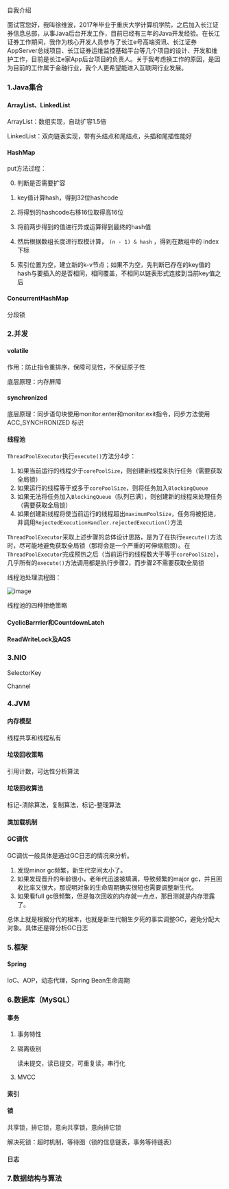 自我介绍

面试官您好，我叫徐维波，2017年毕业于重庆大学计算机学院，之后加入长江证券信息总部，从事Java后台开发工作，目前已经有三年的Java开发经验。在长江证券工作期间，我作为核心开发人员参与了长江e号高端资讯、长江证券AppServer总线项目、长江证券运维监控基础平台等几个项目的设计、开发和维护工作，目前是长江e家App后台项目的负责人。关于我考虑换工作的原因，是因为目前的工作属于金融行业，我个人更希望能进入互联网行业发展。



### 1.Java集合

#### ArrayList、LinkedList

ArrayList：数组实现，自动扩容1.5倍

LinkedList：双向链表实现，带有头结点和尾结点，头插和尾插性能好

#### HashMap

put方法过程：

0. 判断是否需要扩容

1. key值计算hash，得到32位hashcode

2. 将得到的hashcode右移16位取得高16位
3. 将前两步得到的值进行异或运算得到最终的hash值
4. 然后根据数组长度进行取模计算， `(n - 1) & hash` ，得到在数组中的 index 下标
5. 索引位置为空，建立新的k-v节点；如果不为空，先判断已存在的key值的hash与要插入的是否相同，相同覆盖，不相同以链表形式连接到当前key值之后

#### ConcurrentHashMap

分段锁

### 2.并发

#### volatile

作用：防止指令重排序，保障可见性，不保证原子性

底层原理：内存屏障

#### synchronized

底层原理：同步语句块使用monitor.enter和monitor.exit指令，同步方法使用ACC_SYNCHRONIZED 标识

#### 线程池

`ThreadPoolExecutor`执行`execute()`方法分4步：

1. 如果当前运行的线程少于`corePoolSize`，则创建新线程来执行任务（需要获取全局锁）
2. 如果运行的线程等于或多于`corePoolSize`，则将任务加入`BlockingQueue`
3. 如果无法将任务加入`BlockingQueue`（队列已满），则创建新的线程来处理任务（需要获取全局锁）
4. 如果创建新线程将使当前运行的线程超出`maximumPoolSize`，任务将被拒绝，并调用`RejectedExecutionHandler.rejectedExecution()`方法

`ThreadPoolExecutor`采取上述步骤的总体设计思路，是为了在执行`execute()`方法时，尽可能地避免获取全局锁（那将会是一个严重的可伸缩瓶颈）。在`ThreadPoolExecutor`完成预热之后（当前运行的线程数大于等于`corePoolSize`），几乎所有的`execute()`方法调用都是执行步骤2，而步骤2不需要获取全局锁

线程池处理流程图：

![image](https://note.youdao.com/yws/public/resource/aba0f08fcb448be8bda00fbd1ddd049d/xmlnote/1938A70E46EA414AB7B7244FB2267EA1/5547)

线程池的四种拒绝策略



#### CyclicBarrrier和CountdownLatch



#### ReadWriteLock及AQS



### 3.NIO

SelectorKey

Channel

### 4.JVM

#### 内存模型

线程共享和线程私有

#### 垃圾回收策略

引用计数，可达性分析算法

#### 垃圾回收算法

标记-清除算法，复制算法，标记-整理算法

#### 类加载机制

#### GC调优

GC调优一般具体是通过GC日志的情况来分析。

1. 发现minor gc频繁，新生代空间太小了。
2. 如果发现晋升的年龄很小，老年代迅速被填满，导致频繁的major gc，并且回收比率又很大，那说明对象的生命周期确实很短也需要调整新生代。
3. 如果看full gc很频繁，但是每次回收的内存就一点点，那目测就是内存泄露了。

总体上就是根据分代的根本，也就是新生代朝生夕死的事实调整GC，避免分配大对象。具体还是得分析GC日志

### 5.框架

#### Spring

IoC、AOP，动态代理，Spring Bean生命周期

### 6.数据库（MySQL）

#### 事务

1. 事务特性

2. 隔离级别

   读未提交，读已提交，可重复读，串行化

3. MVCC

#### 索引

#### 锁

共享锁，排它锁，意向共享锁，意向排它锁

解决死锁：超时机制，等待图（锁的信息链表，事务等待链表）

#### 日志



### 7.数据结构与算法

